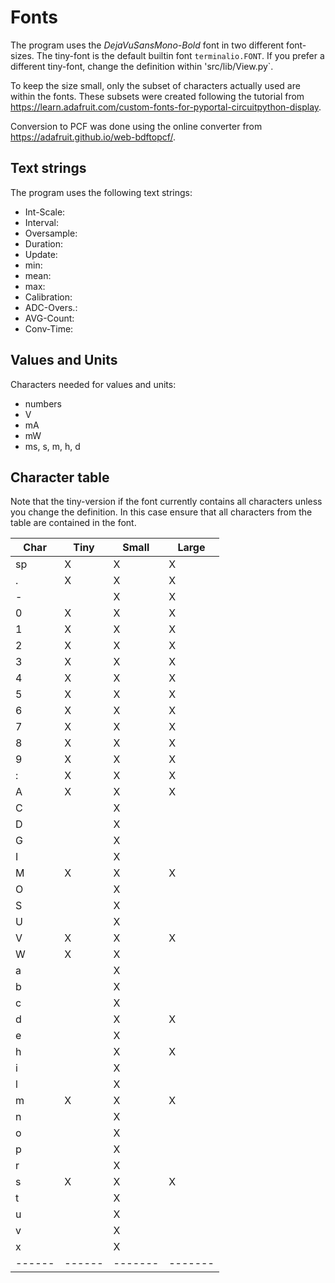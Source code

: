 Fonts
=====

The program uses the *DejaVuSansMono-Bold* font in two different
font-sizes. The tiny-font is the default builtin font `terminalio.FONT`. If
you prefer a different tiny-font, change the definition within
'src/lib/View.py`.

To keep the size small, only the subset of characters actually used
are within the fonts. These subsets were created following the
tutorial from
<https://learn.adafruit.com/custom-fonts-for-pyportal-circuitpython-display>.

Conversion to PCF was done using the online converter from
<https://adafruit.github.io/web-bdftopcf/>.

Text strings
------------

The program uses the following text strings:

  - Int-Scale:
  - Interval:
  - Oversample:
  - Duration:
  - Update:
  - min:
  - mean:
  - max:
  - Calibration:
  - ADC-Overs.:
  - AVG-Count:
  - Conv-Time:


Values and Units
----------------

Characters needed for values and units:

  - numbers
  - V
  - mA
  - mW
  - ms, s, m, h, d


Character table
---------------

Note that the tiny-version if the font currently contains all characters
unless you change the definition. In this case ensure that all characters
from the table are contained in the font.


| Char | Tiny | Small | Large |
|------|------|-------|-------|
| sp   |   X  |   X   |   X   |
| .    |   X  |   X   |   X   |
| -    |      |   X   |   X   |
| 0    |   X  |   X   |   X   |
| 1    |   X  |   X   |   X   |
| 2    |   X  |   X   |   X   |
| 3    |   X  |   X   |   X   |
| 4    |   X  |   X   |   X   |
| 5    |   X  |   X   |   X   |
| 6    |   X  |   X   |   X   |
| 7    |   X  |   X   |   X   |
| 8    |   X  |   X   |   X   |
| 9    |   X  |   X   |   X   |
| :    |   X  |   X   |   X   |
| A    |   X  |   X   |   X   |
| C    |      |   X   |       |
| D    |      |   X   |       |
| G    |      |   X   |       |
| I    |      |   X   |       |
| M    |   X  |   X   |   X   |
| O    |      |   X   |       |
| S    |      |   X   |       |
| U    |      |   X   |       |
| V    |   X  |   X   |   X   |
| W    |   X  |   X   |       |
| a    |      |   X   |       |
| b    |      |   X   |       |
| c    |      |   X   |       |
| d    |      |   X   |   X   |
| e    |      |   X   |       |
| h    |      |   X   |   X   |
| i    |      |   X   |       |
| l    |      |   X   |       |
| m    |   X  |   X   |   X   |
| n    |      |   X   |       |
| o    |      |   X   |       |
| p    |      |   X   |       |
| r    |      |   X   |       |
| s    |   X  |   X   |   X   |
| t    |      |   X   |       |
| u    |      |   X   |       |
| v    |      |   X   |       |
| x    |      |   X   |       |
|------|------|-------|-------|

